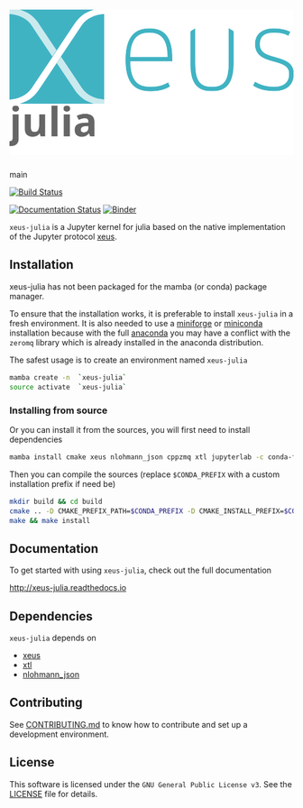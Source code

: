 # ![xeus-julia](docs/source/xeus-logo.svg)

main


[![Build Status](https://github.com/ajalexei/xeus-julia/actions/workflows/main.yml/badge.svg)](https://github.com/ajalexei/xeus-julia/actions/workflows/main.yml)

[![Documentation Status](http://readthedocs.org/projects/xeus-python/badge/?version=latest)](https://xeus-juliareadthedocs.io/en/latest/?badge=latest)
[![Binder](https://mybinder.org/badge_logo.svg)](https://mybinder.org/v2/gh/ajalexei/xeus-julia/main?urlpath=/lab/tree/notebooks/xeus-julia.ipynb)

`xeus-julia` is a Jupyter kernel for julia based on the native implementation of the
Jupyter protocol [xeus](https://github.com/jupyter-xeus/xeus).

## Installation

xeus-julia has not been packaged for the mamba (or conda) package manager.

To ensure that the installation works, it is preferable to install `xeus-julia` in a
fresh environment. It is also needed to use a
[miniforge](https://github.com/conda-forge/miniforge#mambaforge) or
[miniconda](https://conda.io/miniconda.html) installation because with the full
[anaconda](https://www.anaconda.com/) you may have a conflict with the `zeromq` library
which is already installed in the anaconda distribution.

The safest usage is to create an environment named `xeus-julia`

```bash
mamba create -n  `xeus-julia`
source activate  `xeus-julia`
```

<!-- ### Installing from conda-forge

Then you can install in this environment `xeus-julia` and its dependencies

```bash
mamba install`xeus-julia` notebook -c conda-forge
``` -->

### Installing from source

Or you can install it from the sources, you will first need to install dependencies

```bash
mamba install cmake xeus nlohmann_json cppzmq xtl jupyterlab -c conda-forge
```

Then you can compile the sources (replace `$CONDA_PREFIX` with a custom installation
prefix if need be)

```bash
mkdir build && cd build
cmake .. -D CMAKE_PREFIX_PATH=$CONDA_PREFIX -D CMAKE_INSTALL_PREFIX=$CONDA_PREFIX -D CMAKE_INSTALL_LIBDIR=lib
make && make install
```

<!-- ## Trying it online

To try out xeus-julia interactively in your web browser, just click on the binder link:
(Once Conda Package is Ready)

[![Binder](binder-logo.svg)](https://mybinder.org/v2/gh/ajalexei/xeus-julia/main?urlpath=/lab/tree/notebooks/xeus-julia.ipynb) -->



## Documentation

To get started with using `xeus-julia`, check out the full documentation

http://xeus-julia.readthedocs.io


## Dependencies

`xeus-julia` depends on

- [xeus](https://github.com/jupyter-xeus/xeus)
- [xtl](https://github.com/xtensor-stack/xtl)
- [nlohmann_json](https://github.com/nlohmann/json)



## Contributing

See [CONTRIBUTING.md](./CONTRIBUTING.md) to know how to contribute and set up a
development environment.

## License

This software is licensed under the `GNU General Public License v3`. See the [LICENSE](LICENSE)
file for details.
